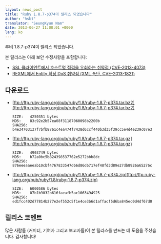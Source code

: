 ```yaml
---
layout: news_post
title: "Ruby 1.8.7-p374이 릴리스 되었습니다"
author: "hsbt"
translator: "SeungKyun Nam"
date: 2013-06-27 11:00:01 +0000
lang: ko
---
```


루비 1.8.7-p374이 릴리스 되었습니다.

본 릴리스는 아래 보안 수정사항을 포함합니다:

 * [SSL 클라이언트에서 호스트명 점검을 우회하는 취약점
   (CVE-2013-4073)](/en/news/2013/06/27/hostname-check-bypassing-vulnerability-in-openssl-client-cve-2013-4073/)
 * [REXML에서 Entity 확장 DoS 취약점 (XML 폭탄,
   CVE-2013-1821)](/en/news/2013/02/22/rexml-dos-2013-02-22/)

## 다운로드

* [ftp://ftp.ruby-lang.org/pub/ruby/1.8/ruby-1.8.7-p374.tar.bz2](ftp://ftp.ruby-lang.org/pub/ruby/1.8/ruby-1.8.7-p374.tar.bz2)

      SIZE:   4250351 bytes
      MD5:    83c92e2b57ea08f31187060098b2200b
      SHA256: b4e34703137f7bfb8761c4ea474f7438d6ccf440b3d35f39cc5e4d4e239c07e3

* [ftp://ftp.ruby-lang.org/pub/ruby/1.8/ruby-1.8.7-p374.tar.gz](ftp://ftp.ruby-lang.org/pub/ruby/1.8/ruby-1.8.7-p374.tar.gz)

      SIZE:   4903749 bytes
      MD5:    b72a0bc5b824398537762e5272bbb8dc
      SHA256: 876eeeaaeeab10cbf4767833547d66d86d6717ef48fd3d89e27db8926a65276c

* [ftp://ftp.ruby-lang.org/pub/ruby/1.8/ruby-1.8.7-p374.zip](ftp://ftp.ruby-lang.org/pub/ruby/1.8/ruby-1.8.7-p374.zip)

      SIZE:   6000586 bytes
      MD5:    07b1b9032b616faeafb5ac1063494925
      SHA256: ed1fcc402d77814b277e2ef552c5f1e4ce3b6d1affacf5d6ba845ec0d4df67d0

## 릴리스 코멘트

많은 사람들 (커미터, 기여자 그리고 보고자들)이 본 릴리스를 만드는 데 도움을 주셨습니다.
감사합니다!
